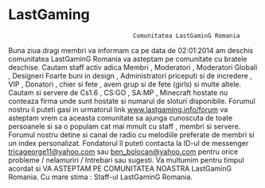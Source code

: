 LastGaming
==========

                                       Comunitatea LastGaminG Romania

Buna ziua dragi membri va informam ca pe data de 02:01:2014 am deschis comunitatea LastGaminG Romania va     asteptam pe comunitate cu bratele deschise.
Cautam staff activ adica Membri , Moderatori , Moderatori Globali , Designeri Foarte buni in design , Administratori priceputi si de incredere , VIP , Donatori , chier si fete , avem grup si de fete (girls) si multe altele.
Cautam si servere de Cs1.6 , CS:GO , SA:MP , Minecraft hostate nu conteaza firma unde sunt hostate si numarul de sloturi disponibile.
Forumul nostru il puteti gasi in urmatorul link www.lastgaming.info/forum va asteptam vrem ca aceasta comunitate sa ajunga cunoscuta de toate persoanele si sa o populam cat mai mmult cu staff , membri si servere.
Forumul nostru detine si canal de radio cu melodiile preferate de membri si un index personalizat.
Fondatorul îl puteti contacta la ID-ul de messenger tricageorge11@yahoo.com sau ben_bolocan@yahoo.com pentru orice probleme / nelamuriri / Intrebari sau sugesti.
Va multumim pentru timpul acordat si VA ASTEPTAM PE COMUNITATEA NOASTRA LastGaminG Romania.
Cu mare stima : Staff-ul LastGaminG Romania.

